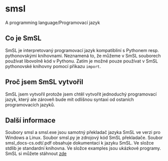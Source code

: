 # smsl
A programming language/Programovací jazyk

## Co je SmSL
SmSL je interpretovaný programovací jazyk kompatibliní s Pythonem resp. pythonovskými knihovnami. Neznamená to, že můžeme v SmSL souborech používat libovolně kód v Pythonu. Zatím je možné pouze používat v SmSL pythonovské knihovny pomocí příkazu `import`. 

## Proč jsem SmSL vytvořil
SmSL jsem vytvořil protože jsem chtěl vytvořit jednoduchý programovací jazyk, který ale zároveň bude mít odlišnou syntaxi od ostaních programovacích jazyků.

## Další informace
Soubory smsl a smsl.exe jsou samotný překladač jazyka SmSL ve verzi pro Windows a Linux.
Soubor smsl.py je zdrojový kód SmSL překladače.
Soubor smsl_docs-cs.odt/.pdf obsahuje dokumentaci k jazyku SmSL.
Ve složce stdlib je standardní knihovna.
Ve složce examples jsou ukázkové programy.
SmSL si můžete stáhnout [zde](https://github.com/MrSmiley006/smsl/)
